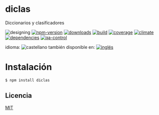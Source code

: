 <!--multilang v0 es:LEEME.md en:README.md -->
# diclas
<!--lang:es-->
Diccionarios y clasificadores
<!--lang:en--]
Dictionaries and Clasificators

[!--lang:*-->

<!-- cucardas -->
![designing](https://img.shields.io/badge/stability-designing-red.svg)
[![npm-version](https://img.shields.io/npm/v/diclas.svg)](https://npmjs.org/package/diclas)
[![downloads](https://img.shields.io/npm/dm/diclas.svg)](https://npmjs.org/package/diclas)
[![build](https://img.shields.io/travis/codenautas/diclas/master.svg)](https://travis-ci.org/codenautas/diclas)
[![coverage](https://img.shields.io/coveralls/codenautas/diclas/master.svg)](https://coveralls.io/r/codenautas/diclas)
[![climate](https://img.shields.io/codeclimate/github/codenautas/diclas.svg)](https://codeclimate.com/github/codenautas/diclas)
[![dependencies](https://img.shields.io/david/codenautas/diclas.svg)](https://david-dm.org/codenautas/diclas)
[![qa-control](http://codenautas.com/github/codenautas/diclas.svg)](http://codenautas.com/github/codenautas/diclas)


<!--multilang buttons-->

idioma: ![castellano](https://raw.githubusercontent.com/codenautas/multilang/master/img/lang-es.png)
también disponible en:
[![inglés](https://raw.githubusercontent.com/codenautas/multilang/master/img/lang-en.png)](README.md)

<!--lang:es-->
# Instalación
<!--lang:en--]
# Install
[!--lang:*-->
```sh
$ npm install diclas
```

<!--lang:es-->
## Licencia
<!--lang:en--]
## License
[!--lang:*-->

[MIT](LICENSE)

